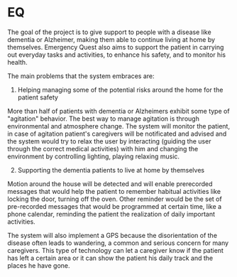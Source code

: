 # EQ
The goal of the project is to give support to people with a disease like dementia or Alzheimer, making them able to continue living at home by themselves.
Emergency Quest also aims to support the patient in carrying out everyday tasks and activities, to enhance his safety, and to monitor his health.

The main problems that the system embraces are:

1) Helping managing some of the potential risks around the home for the patient safety

More than half of patients with dementia or Alzheimers exhibit some type of "agitation" behavior. The best way to manage agitation is through environmental and atmosphere change. The system will monitor the patient, in case of agitation patient's caregivers will be notificated and advised and the system would try to relax the user by interacting (guiding the user through the correct medical activities) with him and changing the environment by controlling lighting, playing relaxing music.

2) Supporting the dementia patients to live at home by themselves

Motion around the house will be detected and will enable prerecorded messages that would help the patient to remember habitual activities like locking the door, turning off the oven.
Other reminder would be the set of pre-recorded messages that would be programmed at certain time, like a phone calendar, reminding the patient the realization of daily important activities.

The system will also implement a GPS because the disorientation of the disease often leads to wandering, a common and serious concern for many caregivers. This type of technology can let a caregiver know if the patient has left a certain area or it can show the patient his daily track and the places he have gone.

